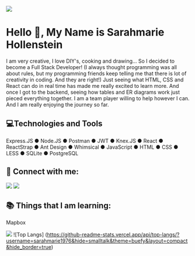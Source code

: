 

![](https://img.shields.io/github/followers/sarahmarie1976?style=social) 

# Hello 👋, My Name is Sarahmarie Hollenstein

 I am very creative, I love DIY's, cooking and drawing... So I decided to become a Full Stack Developer! (I always thought programming was all about rules, but my programming friends keep telling me that there is lot of creativity in coding. And they are right!)  Just seeing what HTML, CSS and React can do in real time has made me really excited to learn more. And once I got to the backend, seeing how tables and ER diagrams work just pieced everything together. I am a team player willing to help however I can. And I am really enjoying the journey so far.

## 💻Technologies and Tools    
Express.JS	●	Node.JS	●	Postman	●	JWT	●	Knex.JS ● React	●	ReactStrap	●	Ant Design	●	Whimsical	●	JavaScript ● HTML	●	CSS	●	LESS	●	SQLite	●	PostgreSQL

## 🤝 Connect with me: 
 [![](https://img.shields.io/static/v1?label&message=Linkedin&color=black&logo=linkedin)](https://www.linkedin.com/in/sarahmarie-hollenstein-258374115/) 
 [![](https://img.shields.io/static/v1?label&message=Email&color=black&logo=gmail)](mailto:sholle7@gmail.com)
 
## 📚 Things that I am learning: 
 Mapbox
 
 ![](https://github-readme-stats.jha-vineet69.vercel.app/api?username=sarahmarie1976&hide=stars&show_icons=true&hide_border=true&theme=buefy) ![Top Langs]
 (https://github-readme-stats.vercel.app/api/top-langs/?username=sarahmarie1976&hide=smalltalk&theme=buefy&layout=compact&hide_border=true)
